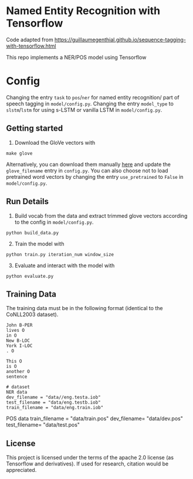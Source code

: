 # Named Entity Recognition with Tensorflow

Code adapted from https://guillaumegenthial.github.io/sequence-tagging-with-tensorflow.html

This repo implements a NER/POS model using Tensorflow 

# Config
 Changing the entry `task` to `pos`/`ner` for named entity recognition/ part of speech tagging in `model/config.py`.
 Changing the entry `model_type` to `slstm`/`lstm` for using s-LSTM or vanilla LSTM  in `model/config.py`.

## Getting started
1. Download the GloVe vectors with

```
make glove
```

Alternatively, you can download them manually [here](https://nlp.stanford.edu/projects/glove/) and update the `glove_filename` entry in `config.py`. You can also choose not to load pretrained word vectors by changing the entry `use_pretrained` to `False` in `model/config.py`.


## Run Details

1. Build vocab from the data and extract trimmed glove vectors according to the config in `model/config.py`.

```
python build_data.py
```

2. Train the model with

```
python train.py iteration_num window_size
```


3. Evaluate and interact with the model with
```
python evaluate.py
```

## Training Data

The training data must be in the following format (identical to the CoNLL2003 dataset).

```
John B-PER
lives O
in O
New B-LOC
York I-LOC
. O

This O
is O
another O
sentence
```

```
# dataset
NER data
dev_filename = "data//eng.testa.iob"
test_filename = "data/eng.testb.iob"
train_filename = "data/eng.train.iob"
```
POS data
train_filename = "data/train.pos"
dev_filename= "data/dev.pos"
test_filename= "data/test.pos"

## License

This project is licensed under the terms of the apache 2.0 license (as Tensorflow and derivatives). If used for research, citation would be appreciated.

